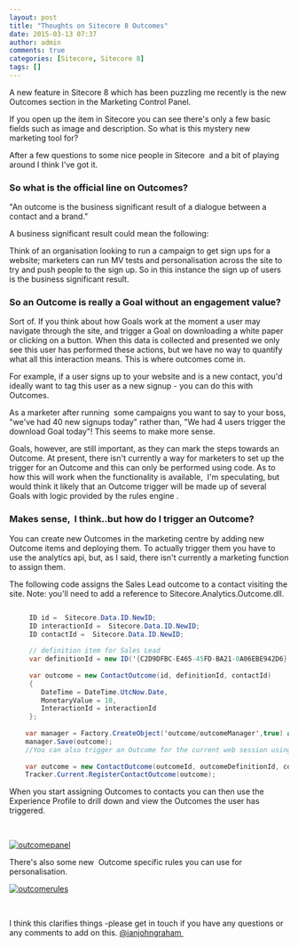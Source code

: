 ```yaml
---
layout: post
title: "Thoughts on Sitecore 8 Outcomes"
date: 2015-03-13 07:37
author: admin
comments: true
categories: [Sitecore, Sitecore 8]
tags: []
---
```

<span class="dropcap">A</span> new feature in Sitecore 8 which has been puzzling me recently is the new Outcomes section in the Marketing Control Panel.

If you open up the item in Sitecore you can see there's only a few basic fields such as image and description. So what is this mystery new marketing tool for?

After a few questions to some nice people in Sitecore  and a bit of playing around I think I've got it.
<!--more-->


### So what is the official line on Outcomes?


"An outcome is the business significant result of a dialogue between a contact and a brand."

A business significant result could mean the following:

Think of an organisation looking to run a campaign to get sign ups for a website; marketers can run MV tests and personalisation across the site to try and push people to the sign up. So in this instance the sign up of users is the business significant result.


### So an Outcome is really a Goal without an engagement value?


Sort of. If you think about how Goals work at the moment a user may navigate through the site, and trigger a Goal on downloading a white paper or clicking on a button. When this data is collected and presented we only see this user has performed these actions, but we have no way to quantify what all this interaction means. This is where outcomes come in.

For example, if a user signs up to your website and is a new contact, you'd ideally want to tag this user as a new signup - you can do this with Outcomes.

As a marketer after running  some campaigns you want to say to your boss, "we've had 40 new signups today" rather than, "We had 4 users trigger the download Goal today"! This seems to make more sense.

Goals, however, are still important, as they can mark the steps towards an Outcome. At present, there isn't currently a way for marketers to set up the trigger for an Outcome and this can only be performed using code. As to how this will work when the functionality is available,  I'm speculating, but would think it likely that an Outcome trigger will be made up of several Goals with logic provided by the rules engine .


### Makes sense,  I think..but how do I trigger an Outcome?


You can create new Outcomes in the marketing centre by adding new Outcome items and deploying them. To actually trigger them you have to use the analytics api, but, as I said, there isn't currently a marketing function to assign them.

The following code assigns the Sales Lead outcome to a contact visiting the site. Note: you'll need to add a reference to Sitecore.Analytics.Outcome.dll.

``` csharp

     ID id =  Sitecore.Data.ID.NewID;
     ID interactionId =  Sitecore.Data.ID.NewID;
     ID contactId =  Sitecore.Data.ID.NewID;
    
     // definition item for Sales Lead
     var definitionId = new ID('{C2D9DFBC-E465-45FD-BA21-0A06EBE942D6}');
    
     var outcome = new ContactOutcome(id, definitionId, contactId)
     {
        DateTime = DateTime.UtcNow.Date,
        MonetaryValue = 10,
        InteractionId = interactionId
     };
    
    var manager = Factory.CreateObject('outcome/outcomeManager',true) as OutcomeManager;
    manager.Save(outcome);
    //You can also trigger an Outcome for the current web session using the Tracker class.
   
    var outcome = new ContactOutcome(outcomeId, outcomeDefinitionId, contactId);    
    Tracker.Current.RegisterContactOutcome(outcome);
```

When you start assigning Outcomes to contacts you can then use the Experience Profile to drill down and view the Outcomes the user has triggered.

&nbsp;

<a href="http://coreblimey.azurewebsites.net/wp-content/uploads/2015/03/outcomepanel.jpg">![outcomepanel](http://coreblimey.azurewebsites.net/wp-content/uploads/2015/03/outcomepanel.jpg)</a>

There's also some new  Outcome specific rules you can use for personalisation.

<a href="http://coreblimey.azurewebsites.net/wp-content/uploads/2015/03/outcomerules.jpg">![outcomerules](http://coreblimey.azurewebsites.net/wp-content/uploads/2015/03/outcomerules.jpg)</a>

&nbsp;

I think this clarifies things -please get in touch if you have any questions or any comments to add on this. <a href="http://twitter.com/ianjohngraham" target="_blank">@ianjohngraham </a>
